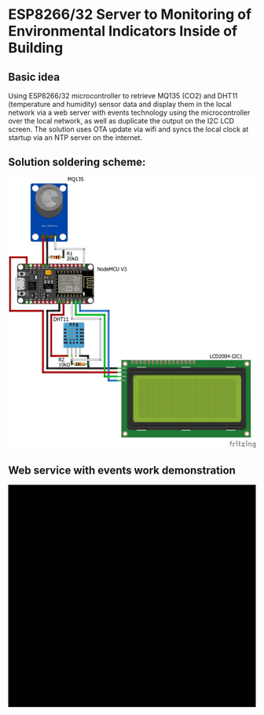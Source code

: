 # ESP8266/32 Server to Monitoring of Environmental Indicators Inside of Building
## Basic idea
Using ESP8266/32 microcontroller to retrieve MQ135 (CO2) and DHT11 (temperature and humidity) sensor data and display them in the local network via a web server with events technology using the microcontroller over the local network, as well as duplicate the output on the I2C LCD screen. The solution uses OTA update via wifi and syncs the local clock at startup via an NTP server on the internet.  
## Solution soldering scheme:
![Solution scheme](DHT11+MQ135+LED+WIFI_bb.jpg)
## Web service with events work demonstration
![ESP WebPage](ESP_page_with_events.gif)
